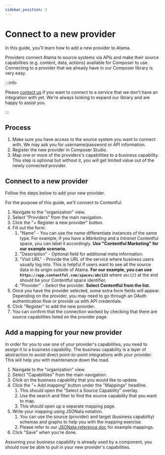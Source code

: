 ```yaml
---
sidebar_position: 3
---
```


# Connect to a new provider

In this guide, you'll learn how to add a new provider to Atama.

Providers connect Atama to source systems via APIs and make their source capabilities (e.g. content, data, actions) available for Composer to use. Connecting to a provider that we already have in our Composer library is very easy.

:::info

Please [contact us](https://www.atama.co/contact-us) if you want to connect to a service that we don't have an integration with yet. We're always looking to expand our library and are happy to assist you.

:::

## Process

1. Make sure you have access to the source system you want to connect with. We may ask you for username/password or API information.
2. Register the new provider in Composer Studio.
3. Map one or more of the providers's capabilities to a business capability. This step is optional but without it, you will get limited value out of the newly connected provider.

## Connect to a new provider

Follow the steps below to add your new provider.

For the purpose of this guide, we'll connect to Contentful.

1. Navigate to the "organization" view.
2. Select "Providers" from the main navigation.
3. Click the "+ Register a new provider" button.
4. Fill out the form:
    1. "Name" - You can use the name differentiate instances of the same type. For example, if you have a *Marketing* and a *Intranet* Contentful space, you can label it accordingly. **Use "Contentful Marketing" for our example scenario.**
    2. "Description" - Optional field for additional meta information.
    3. "Visit URL" - Provide the URL of the service where business users usually log into. This is helpful if users want to see all the source data in its origin outside of Atama. **For our example, you can use `https://app.contentful.com/spaces/abc123`** where `abc123` at the end should be your Contentful space identifier.
    4. "Provider" - Select the provider. **Select Contentful from the list.**
5. Once you have the provider selected, some extra form fields will appear. Depending on the provider, you may need to go through an OAuth authentication flow or provide us with API credentials.
6. Click "Register" to add the new provider.
7. You can confirm that the connection worked by checking that there are source capabilities listed on the provider page.

## Add a mapping for your new provider

In order for you to use one of your provider's capabilities, you need to assign it to a business capability. The business capability is a layer of abstraction to avoid direct point-to-point integrations with your provider. This will help you with maintenance down the road.

1. Navigate to the "organization" view.
2. Select "Capabilities" from the main navigation.
3. Click on the business capability that you would like to update.
4. Click the "+ Add mapping" button under the "Mappings" headline.
    1. This should open the "Select a Source Capability" overlay.
    2. Use the search and filter to find the source capability that you want to map.
    3. This should open up a separate mapping page.
5. Write your mapping using JSONata notation.
    1. You can use the source (provider) and target (business capability) schemas and graphs to help you with the mapping exercise.
    2. Please refer to our [JSONata reference doc](../../reference/jsonata-reference.md) for example mappings.
6. Click "Save" when you're done.

Assuming your business capability is already used by a component, you should now be able to pull in your new provider's capabilities.
